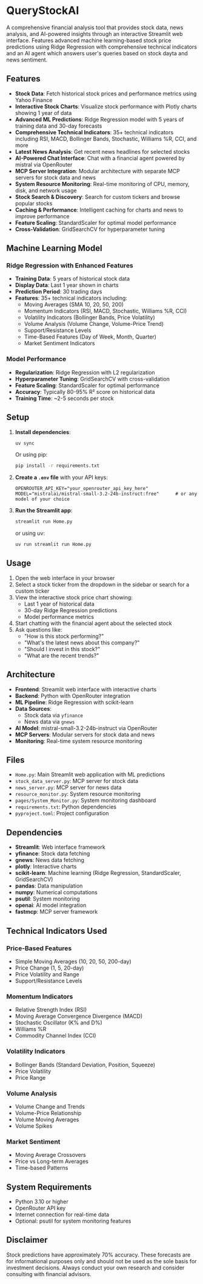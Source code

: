 # QueryStockAI

A comprehensive financial analysis tool that provides stock data, news analysis, and AI-powered insights through an interactive Streamlit web interface. Features advanced machine learning-based stock price predictions using Ridge Regression with comprehensive technical indicators and an AI agent which answers user's queries based on stock dayta and news sentiment.

## Features

- **Stock Data**: Fetch historical stock prices and performance metrics using Yahoo Finance
- **Interactive Stock Charts**: Visualize stock performance with Plotly charts showing 1 year of data
- **Advanced ML Predictions**: Ridge Regression model with 5 years of training data and 30-day forecasts
- **Comprehensive Technical Indicators**: 35+ technical indicators including RSI, MACD, Bollinger Bands, Stochastic, Williams %R, CCI, and more
- **Latest News Analysis**: Get recent news headlines for selected stocks
- **AI-Powered Chat Interface**: Chat with a financial agent powered by mistral via OpenRouter
- **MCP Server Integration**: Modular architecture with separate MCP servers for stock data and news
- **System Resource Monitoring**: Real-time monitoring of CPU, memory, disk, and network usage
- **Stock Search & Discovery**: Search for custom tickers and browse popular stocks
- **Caching & Performance**: Intelligent caching for charts and news to improve performance
- **Feature Scaling**: StandardScaler for optimal model performance
- **Cross-Validation**: GridSearchCV for hyperparameter tuning

## Machine Learning Model

### Ridge Regression with Enhanced Features

- **Training Data**: 5 years of historical stock data
- **Display Data**: Last 1 year shown in charts
- **Prediction Period**: 30 trading days
- **Features**: 35+ technical indicators including:
  - Moving Averages (SMA 10, 20, 50, 200)
  - Momentum Indicators (RSI, MACD, Stochastic, Williams %R, CCI)
  - Volatility Indicators (Bollinger Bands, Price Volatility)
  - Volume Analysis (Volume Change, Volume-Price Trend)
  - Support/Resistance Levels
  - Time-Based Features (Day of Week, Month, Quarter)
  - Market Sentiment Indicators

### Model Performance

- **Regularization**: Ridge Regression with L2 regularization
- **Hyperparameter Tuning**: GridSearchCV with cross-validation
- **Feature Scaling**: StandardScaler for optimal performance
- **Accuracy**: Typically 80-95% R² score on historical data
- **Training Time**: ~2-5 seconds per stock

## Setup

1. **Install dependencies**:

   ```bash
   uv sync
   ```

   Or using pip:

   ```bash
   pip install -r requirements.txt
   ```

2. **Create a `.env` file** with your API keys:

   ```
   OPENROUTER_API_KEY="your_openrouter_api_key_here"
   MODEL="mistralai/mistral-small-3.2-24b-instruct:free"      # or any model of your choice
   ```

3. **Run the Streamlit app**:

   ```bash
   streamlit run Home.py
   ```

   or using uv:

   ```bash
   uv run streamlit run Home.py
   ```

## Usage

1. Open the web interface in your browser
2. Select a stock ticker from the dropdown in the sidebar or search for a custom ticker
3. View the interactive stock price chart showing:
   - Last 1 year of historical data
   - 30-day Ridge Regression predictions
   - Model performance metrics
4. Start chatting with the financial agent about the selected stock
5. Ask questions like:
   - "How is this stock performing?"
   - "What's the latest news about this company?"
   - "Should I invest in this stock?"
   - "What are the recent trends?"

## Architecture

- **Frontend**: Streamlit web interface with interactive charts
- **Backend**: Python with OpenRouter integration
- **ML Pipeline**: Ridge Regression with scikit-learn
- **Data Sources**:
  - Stock data via `yfinance`
  - News data via `gnews`
- **AI Model**: mistral-small-3.2-24b-instruct via OpenRouter
- **MCP Servers**: Modular servers for stock data and news
- **Monitoring**: Real-time system resource monitoring

## Files

- `Home.py`: Main Streamlit web application with ML predictions
- `stock_data_server.py`: MCP server for stock data
- `news_server.py`: MCP server for news data
- `resource_monitor.py`: System resource monitoring
- `pages/System_Monitor.py`: System monitoring dashboard
- `requirements.txt`: Python dependencies
- `pyproject.toml`: Project configuration

## Dependencies

- **Streamlit**: Web interface framework
- **yfinance**: Stock data fetching
- **gnews**: News data fetching
- **plotly**: Interactive charts
- **scikit-learn**: Machine learning (Ridge Regression, StandardScaler, GridSearchCV)
- **pandas**: Data manipulation
- **numpy**: Numerical computations
- **psutil**: System monitoring
- **openai**: AI model integration
- **fastmcp**: MCP server framework

## Technical Indicators Used

### Price-Based Features

- Simple Moving Averages (10, 20, 50, 200-day)
- Price Change (1, 5, 20-day)
- Price Volatility and Range
- Support/Resistance Levels

### Momentum Indicators

- Relative Strength Index (RSI)
- Moving Average Convergence Divergence (MACD)
- Stochastic Oscillator (K% and D%)
- Williams %R
- Commodity Channel Index (CCI)

### Volatility Indicators

- Bollinger Bands (Standard Deviation, Position, Squeeze)
- Price Volatility
- Price Range

### Volume Analysis

- Volume Change and Trends
- Volume-Price Relationship
- Volume Moving Averages
- Volume Spikes

### Market Sentiment

- Moving Average Crossovers
- Price vs Long-term Averages
- Time-based Patterns

## System Requirements

- Python 3.10 or higher
- OpenRouter API key
- Internet connection for real-time data
- Optional: psutil for system monitoring features

## Disclaimer

Stock predictions have approximately 70% accuracy. These forecasts are for informational purposes only and should not be used as the sole basis for investment decisions. Always conduct your own research and consider consulting with financial advisors.
